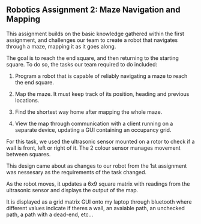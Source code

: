 ## Robotics Assignment 2: Maze Navigation and Mapping

This assignment builds on the basic knowledge gathered within the first assignment, and challenges our team to create a robot that navigates through a maze, mapping it as it goes along. 

The goal is to reach the end square, and then returning to the starting square. To do so, the tasks our team required to do included:

1. Program a robot that is capable of reliably navigating a maze to reach the end square. 

2. Map the maze. It must keep track of its position, heading and previous locations.

3. Find the shortest way home after mapping the whole maze.

4. View the map through communication with a client running on a separate device, updating a GUI containing an occupancy grid. 

For this task, we used the ultrasonic sensor mounted on a rotor to check if a wall is front, left or right of it. The 2 colour sensor manages movement between squares. 

This design came about as changes to our robot from the 1st assignment was nessesary as the requirements of the task changed.

As the robot moves, it updates a 6x9 square matrix with readings from the ultrasonic sensor and displays the output of the map. 

It is displayed as a grid matrix GUI onto my laptop through bluetooth where different values indicate if theres a wall, an avaiable path, an unchecked path, a path with a dead-end, etc...  

